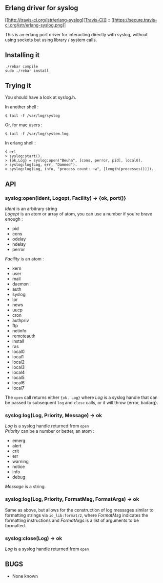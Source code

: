 Erlang driver for syslog
------------------------

[[http://travis-ci.org/istr/erlang-syslog][Travis-CI]] :: [[https://secure.travis-ci.org/istr/erlang-syslog.png]]

This is an erlang port driver for interacting directly with syslog,
without using sockets but using library / system calls.

Installing it
-------------

    ./rebar compile
    sudo ./rebar install

Trying it
---------

You should have a look at syslog.h.

In another shell :

    $ tail -f /var/log/syslog

Or, for mac users :

    $ tail -f /var/log/system.log

In erlang shell :

    $ erl
    > syslog:start().
    > {ok,Log} = syslog:open("Beuha", [cons, perror, pid], local0).
    > syslog:log(Log, err, "Damned").
    > syslog:log(Log, info, "process count: ~w", [length(processes())]).

API
---

### syslog:open(Ident, Logopt, Facility) -> {ok, port()} ###

_Ident_ is an arbitrary string  
_Logopt_ is an atom or array of atom, you can use a number if you're brave enough :

 * pid
 * cons
 * odelay
 * ndelay
 * perror

_Facility_ is an atom :

 * kern
 * user
 * mail
 * daemon
 * auth
 * syslog
 * lpr
 * news
 * uucp
 * cron
 * authpriv
 * ftp
 * netinfo
 * remoteauth
 * install
 * ras
 * local0
 * local1
 * local2
 * local3
 * local4
 * local5
 * local6
 * local7

The `open` call returns either `{ok, Log}` where _Log_ is a syslog handle
that can be passed to subsequent `log` and `close` calls, or it will throw
{error, badarg}.

### syslog:log(Log, Priority, Message) -> ok ###

_Log_ is a syslog handle returned from `open`  
_Priority_ can be a number or better, an atom :

 * emerg
 * alert
 * crit
 * err
 * warning
 * notice
 * info
 * debug

_Message_ is a string.

### syslog:log(Log, Priority, FormatMsg, FormatArgs) -> ok ###

Same as above, but allows for the construction of log messages similar to
formatting strings via `io_lib:format/2`, where _FormatMsg_ indicates the
formatting instructions and _FormatArgs_ is a list of arguments to be
formatted.

### syslog:close(Log) -> ok ###

_Log_ is a syslog handle returned from `open`

BUGS
----

 * None known
